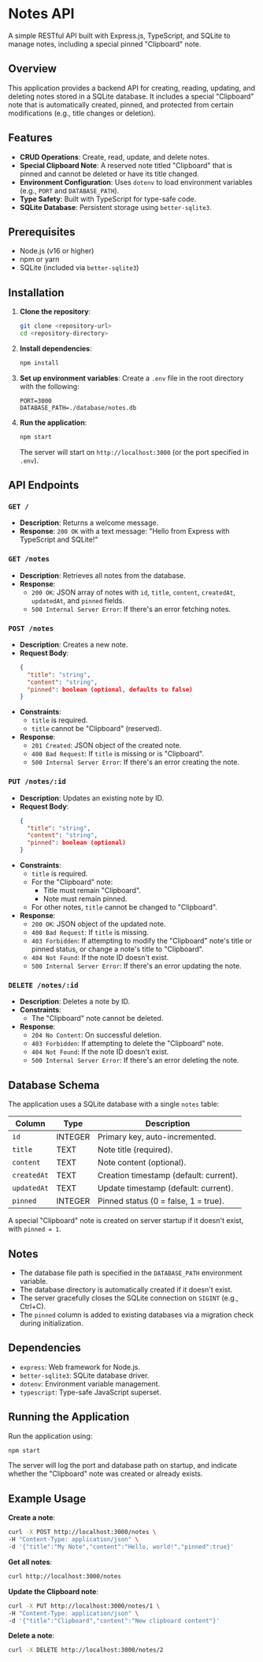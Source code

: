 # Notes API

A simple RESTful API built with Express.js, TypeScript, and SQLite to manage notes, including a special pinned "Clipboard" note.

## Overview

This application provides a backend API for creating, reading, updating, and deleting notes stored in a SQLite database. It includes a special "Clipboard" note that is automatically created, pinned, and protected from certain modifications (e.g., title changes or deletion).

## Features

- **CRUD Operations**: Create, read, update, and delete notes.
- **Special Clipboard Note**: A reserved note titled "Clipboard" that is pinned and cannot be deleted or have its title changed.
- **Environment Configuration**: Uses `dotenv` to load environment variables (e.g., `PORT` and `DATABASE_PATH`).
- **Type Safety**: Built with TypeScript for type-safe code.
- **SQLite Database**: Persistent storage using `better-sqlite3`.

## Prerequisites

- Node.js (v16 or higher)
- npm or yarn
- SQLite (included via `better-sqlite3`)

## Installation

1. **Clone the repository**:
   ```bash
   git clone <repository-url>
   cd <repository-directory>
   ```

2. **Install dependencies**:
   ```bash
   npm install
   ```

3. **Set up environment variables**:
   Create a `.env` file in the root directory with the following:
   ```env
   PORT=3000
   DATABASE_PATH=./database/notes.db
   ```

4. **Run the application**:
   ```bash
   npm start
   ```

   The server will start on `http://localhost:3000` (or the port specified in `.env`).

## API Endpoints

### `GET /`
- **Description**: Returns a welcome message.
- **Response**: `200 OK` with a text message: "Hello from Express with TypeScript and SQLite!"

### `GET /notes`
- **Description**: Retrieves all notes from the database.
- **Response**:
  - `200 OK`: JSON array of notes with `id`, `title`, `content`, `createdAt`, `updatedAt`, and `pinned` fields.
  - `500 Internal Server Error`: If there's an error fetching notes.

### `POST /notes`
- **Description**: Creates a new note.
- **Request Body**:
  ```json
  {
    "title": "string",
    "content": "string",
    "pinned": boolean (optional, defaults to false)
  }
  ```
- **Constraints**:
  - `title` is required.
  - `title` cannot be "Clipboard" (reserved).
- **Response**:
  - `201 Created`: JSON object of the created note.
  - `400 Bad Request`: If `title` is missing or is "Clipboard".
  - `500 Internal Server Error`: If there's an error creating the note.

### `PUT /notes/:id`
- **Description**: Updates an existing note by ID.
- **Request Body**:
  ```json
  {
    "title": "string",
    "content": "string",
    "pinned": boolean (optional)
  }
  ```
- **Constraints**:
  - `title` is required.
  - For the "Clipboard" note:
    - Title must remain "Clipboard".
    - Note must remain pinned.
  - For other notes, `title` cannot be changed to "Clipboard".
- **Response**:
  - `200 OK`: JSON object of the updated note.
  - `400 Bad Request`: If `title` is missing.
  - `403 Forbidden`: If attempting to modify the "Clipboard" note's title or pinned status, or change a note's title to "Clipboard".
  - `404 Not Found`: If the note ID doesn't exist.
  - `500 Internal Server Error`: If there's an error updating the note.

### `DELETE /notes/:id`
- **Description**: Deletes a note by ID.
- **Constraints**:
  - The "Clipboard" note cannot be deleted.
- **Response**:
  - `204 No Content`: On successful deletion.
  - `403 Forbidden`: If attempting to delete the "Clipboard" note.
  - `404 Not Found`: If the note ID doesn't exist.
  - `500 Internal Server Error`: If there's an error deleting the note.

## Database Schema

The application uses a SQLite database with a single `notes` table:

| Column      | Type    | Description                              |
|-------------|---------|------------------------------------------|
| `id`        | INTEGER | Primary key, auto-incremented.           |
| `title`     | TEXT    | Note title (required).                   |
| `content`   | TEXT    | Note content (optional).                 |
| `createdAt` | TEXT    | Creation timestamp (default: current).   |
| `updatedAt` | TEXT    | Update timestamp (default: current).     |
| `pinned`    | INTEGER | Pinned status (0 = false, 1 = true).     |

A special "Clipboard" note is created on server startup if it doesn't exist, with `pinned = 1`.

## Notes

- The database file path is specified in the `DATABASE_PATH` environment variable.
- The database directory is automatically created if it doesn't exist.
- The server gracefully closes the SQLite connection on `SIGINT` (e.g., Ctrl+C).
- The `pinned` column is added to existing databases via a migration check during initialization.

## Dependencies

- `express`: Web framework for Node.js.
- `better-sqlite3`: SQLite database driver.
- `dotenv`: Environment variable management.
- `typescript`: Type-safe JavaScript superset.

## Running the Application

Run the application using:
```bash
npm start
```

The server will log the port and database path on startup, and indicate whether the "Clipboard" note was created or already exists.

## Example Usage

**Create a note**:
```bash
curl -X POST http://localhost:3000/notes \
-H "Content-Type: application/json" \
-d '{"title":"My Note","content":"Hello, world!","pinned":true}'
```

**Get all notes**:
```bash
curl http://localhost:3000/notes
```

**Update the Clipboard note**:
```bash
curl -X PUT http://localhost:3000/notes/1 \
-H "Content-Type: application/json" \
-d '{"title":"Clipboard","content":"New clipboard content"}'
```

**Delete a note**:
```bash
curl -X DELETE http://localhost:3000/notes/2
```